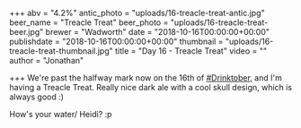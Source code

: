 +++
abv = "4.2%"
antic_photo = "uploads/16-treacle-treat-antic.jpg"
beer_name = "Treacle Treat"
beer_photo = "uploads/16-treacle-treat-beer.jpg"
brewer = "Wadworth"
date = "2018-10-16T00:00:00+00:00"
publishdate = "2018-10-16T00:00:00+00:00"
thumbnail = "uploads/16-treacle-treat-thumbnail.jpg"
title = "Day 16 - Treacle Treat"
video = ""
author = "Jonathan"

+++
We're past the halfway mark now on the 16th of [#Drinktober](https://www.facebook.com/hashtag/drinktober?source=feed_text&epa=HASHTAG), and I'm having a Treacle Treat. Really nice dark ale with a cool skull design, which is always good :)

How's your water/ Heidi? :p